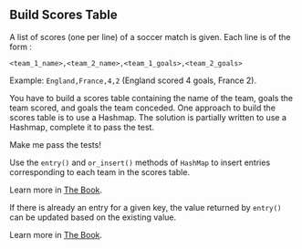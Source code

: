## Build Scores Table

A list of scores (one per line) of a soccer match is given. Each line 
is of the form :
```
<team_1_name>,<team_2_name>,<team_1_goals>,<team_2_goals>
```

Example: `England,France,4,2` (England scored 4 goals, France 2).

You have to build a scores table containing the name of the team, goals
the team scored, and goals the team conceded. One approach to build
the scores table is to use a Hashmap. The solution is partially
written to use a Hashmap, complete it to pass the test.

Make me pass the tests!

<div class="hint">
Use the <code>entry()</code> and <code>or_insert()</code> methods of <code>HashMap</code> to insert entries corresponding to each team in the scores table.

Learn more in [The Book](https://doc.rust-lang.org/stable/book/ch08-03-hash-maps.html#only-inserting-a-value-if-the-key-has-no-value).
</div>


<div class="hint">
If there is already an entry for a given key, the value returned by <code>entry()</code> can be updated based on the existing value.

Learn more in [The Book](https://doc.rust-lang.org/book/ch08-03-hash-maps.html#updating-a-value-based-on-the-old-value).
</div>

